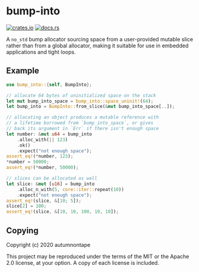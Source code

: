# bump-into

[![crates.io][crates_io_img]][crates_io_page] [![docs.rs][docs_rs_img]][docs_rs_page]

[crates_io_img]: https://img.shields.io/crates/v/bump-into.svg
[crates_io_page]: https://crates.io/crates/bump-into
[docs_rs_img]: https://docs.rs/bump-into/badge.svg
[docs_rs_page]: https://docs.rs/bump-into

A `no_std` bump allocator sourcing space from a user-provided mutable
slice rather than from a global allocator, making it suitable for use
in embedded applications and tight loops.

## Example

```rust
use bump_into::{self, BumpInto};

// allocate 64 bytes of uninitialized space on the stack
let mut bump_into_space = bump_into::space_uninit!(64);
let bump_into = BumpInto::from_slice(&mut bump_into_space[..]);

// allocating an object produces a mutable reference with
// a lifetime borrowed from `bump_into_space`, or gives
// back its argument in `Err` if there isn't enough space
let number: &mut u64 = bump_into
    .alloc_with(|| 123)
    .ok()
    .expect("not enough space");
assert_eq!(*number, 123);
*number = 50000;
assert_eq!(*number, 50000);

// slices can be allocated as well
let slice: &mut [u16] = bump_into
    .alloc_n_with(5, core::iter::repeat(10))
    .expect("not enough space");
assert_eq!(slice, &[10; 5]);
slice[2] = 100;
assert_eq!(slice, &[10, 10, 100, 10, 10]);
```

## Copying

Copyright (c) 2020 autumnontape

This project may be reproduced under the terms of the MIT or
the Apache 2.0 license, at your option. A copy of each license
is included.
